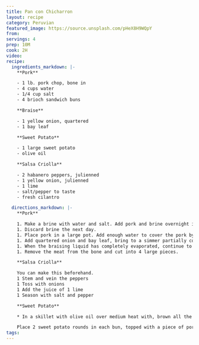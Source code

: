 ```yaml
---
title: Pan con Chicharron
layout: recipe
category: Peruvian
featured_image: https://source.unsplash.com/pHeX8H9WQpY
from:
servings: 4
prep: 10M
cook: 2H
video:
recipe:
  ingredients_markdown: |-
    **Pork**

    - 1 lb. pork chop, bone in
    - 4 cups water
    - 1/4 cup salt
    - 4 brioch sandwich buns

    **Braise**

    - 1 yellow onion, quartered
    - 1 bay leaf

    **Sweet Potato**

    - 1 large sweet potato
    - olive oil

    **Salsa Criolla**

    - 2 habanero peppers, julienned
    - 1 yellow onion, julienned
    - 1 lime
    - salt/pepper to taste
    - fresh cilantro

  directions_markdown: |-
    **Pork**

    1. Make a brine with water and salt. Add pork and brine overnight in the fridge.
    1. Discard brine the next day.
    1. Place pork in a large pot. Add enough water to cover the pork by 1 inch (~10 cups)
    1. Add quartered onion and bay leaf, bring to a simmer partially covered. Let water reduce completely (~2 hours).
    1. When the braising liquid has completely evaporated, continue to cook the pork in its own fat for a few minutes to brown it. Remove from heat and set aside.
    1. Remove the meat from the bone and cut into 4 large pieces.

    **Salsa Criolla**

    You can make this beforehand.
    1 Stem and vein the peppers
    1 Toss with onions
    1 Add the juice of 1 lime
    1 Season with salt and pepper

    **Sweet Potato**

    * In a skillet with olive oil over medium heat with, brown all the pieces before serving. In the same skillet, brown the sweet potato rounds.

    Place 2 sweet potato rounds in each bun, topped with a piece of pork, and garnished with the onion and habanero salsa and a few cilantro leaves.
tags:
---
```

